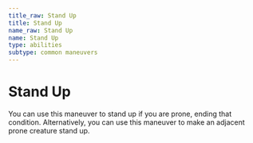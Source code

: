 ```yaml
---
title_raw: Stand Up
title: Stand Up
name_raw: Stand Up
name: Stand Up
type: abilities
subtype: common maneuvers
---
```


# Stand Up

You can use this maneuver to stand up if you are prone, ending that condition. Alternatively, you can use this maneuver to make an adjacent prone creature stand up.
